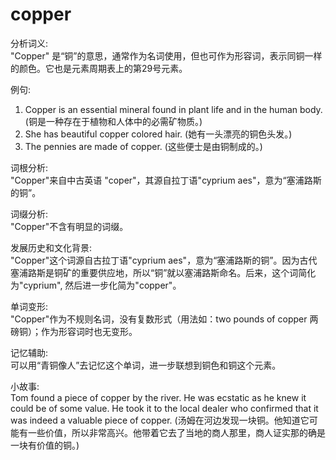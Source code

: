 # copper

分析词义:  
"Copper" 是“铜”的意思，通常作为名词使用，但也可作为形容词，表示同铜一样的颜色。它也是元素周期表上的第29号元素。

  

例句:

  

1.  Copper is an essential mineral found in plant life and in the human body. (铜是一种存在于植物和人体中的必需矿物质。)
2.  She has beautiful copper colored hair. (她有一头漂亮的铜色头发。)
3.  The pennies are made of copper. (这些便士是由铜制成的。)

  

词根分析:  
"Copper"来自中古英语 "coper"，其源自拉丁语"cyprium aes"，意为“塞浦路斯的铜”。

  

词缀分析:  
"Copper"不含有明显的词缀。

  

发展历史和文化背景:  
"Copper"这个词源自古拉丁语"cyprium aes"，意为“塞浦路斯的铜”。因为古代塞浦路斯是铜矿的重要供应地，所以“铜”就以塞浦路斯命名。后来，这个词简化为"cyprium", 然后进一步化简为"copper"。

  

单词变形:  
"Copper"作为不规则名词，没有复数形式（用法如：two pounds of copper 两磅铜）；作为形容词时也无变形。

  

记忆辅助:  
可以用“青铜像人”去记忆这个单词，进一步联想到铜色和铜这个元素。

  

小故事:  
Tom found a piece of copper by the river. He was ecstatic as he knew it could be of some value. He took it to the local dealer who confirmed that it was indeed a valuable piece of copper. (汤姆在河边发现一块铜。他知道它可能有一些价值，所以非常高兴。他带着它去了当地的商人那里，商人证实那的确是一块有价值的铜。)
